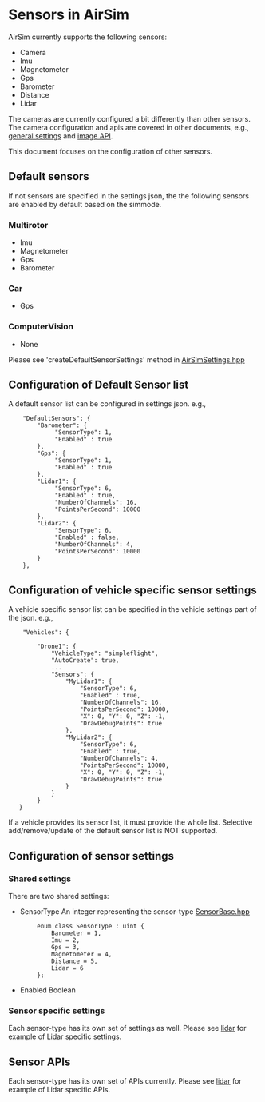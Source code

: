 # Sensors in AirSim

AirSim currently supports the following sensors:
* Camera
* Imu
* Magnetometer
* Gps
* Barometer
* Distance
* Lidar

The cameras are currently configured a bit differently than other sensors. The camera configuration and apis are covered in other documents, e.g., [general settings](settings.md) and [image API](image_apis.md).

This document focuses on the configuration of other sensors.

## Default sensors

If not sensors are specified in the settings json, the the following sensors are enabled by default based on the simmode.

### Multirotor
* Imu
* Magnetometer
* Gps
* Barometer
### Car
* Gps
### ComputerVision
* None

Please see 'createDefaultSensorSettings' method in [AirSimSettings.hpp](https://github.com/Microsoft/AirSim/tree/master/AirLib//include/common/) 

## Configuration of Default Sensor list

A default sensor list can be configured in settings json.
e.g.,
```
    "DefaultSensors": {
        "Barometer": {
             "SensorType": 1,
             "Enabled" : true
        },
        "Gps": {
             "SensorType": 1,
             "Enabled" : true
        },
        "Lidar1": { 
             "SensorType": 6,
             "Enabled" : true,
             "NumberOfChannels": 16,
             "PointsPerSecond": 10000
        },
        "Lidar2": { 
             "SensorType": 6,
             "Enabled" : false,
             "NumberOfChannels": 4,
             "PointsPerSecond": 10000
        }
    },
```

## Configuration of vehicle specific sensor settings

A vehicle specific sensor list can be specified in the vehicle settings part of the json.
e.g.,

```
    "Vehicles": {

        "Drone1": {
            "VehicleType": "simpleflight",
            "AutoCreate": true,
            ...
            "Sensors": {
                "MyLidar1": { 
                    "SensorType": 6,
                    "Enabled" : true,
                    "NumberOfChannels": 16,
                    "PointsPerSecond": 10000,
                    "X": 0, "Y": 0, "Z": -1,
                    "DrawDebugPoints": true
                },
                "MyLidar2": { 
                    "SensorType": 6,
                    "Enabled" : true,
                    "NumberOfChannels": 4,
                    "PointsPerSecond": 10000,
                    "X": 0, "Y": 0, "Z": -1,
                    "DrawDebugPoints": true
                }
            }
        }
   }
```

If a vehicle provides its sensor list, it must provide the whole list. Selective add/remove/update of the default sensor list is NOT supported.

## Configuration of sensor settings

### Shared settings
There are two shared settings:
* SensorType
        An integer representing the sensor-type [SensorBase.hpp](https://github.com/Microsoft/AirSim/tree/master/AirLib//include/sensors/)
```
        enum class SensorType : uint {
            Barometer = 1,
            Imu = 2,
            Gps = 3,
            Magnetometer = 4,
            Distance = 5,
            Lidar = 6
        };
```
* Enabled
    Boolean

### Sensor specific settings
Each sensor-type has its own set of settings as well. Please see [lidar](lidar.md) for example of Lidar specific settings.

## Sensor APIs
Each sensor-type has its own set of APIs currently. Please see [lidar](lidar.md) for example of Lidar specific APIs.
